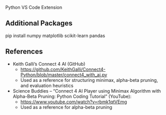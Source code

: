 Python VS Code Extension

## Additional Packages

pip install numpy matplotlib scikit-learn pandas

## References

- Keith Galli’s Connect 4 AI (GitHub)
  - https://github.com/KeithGalli/Connect4-Python/blob/master/connect4_with_ai.py
  - Used as a reference for structuring minimax, alpha-beta pruning, and evaluation heuristics
- Science Buddies – “Connect 4 AI Player using Minimax Algorithm with Alpha-Beta Pruning: Python Coding Tutorial” (YouTube):
  - https://www.youtube.com/watch?v=rbmk1qtVEmg
  - Used as a reference for alpha-beta pruning
